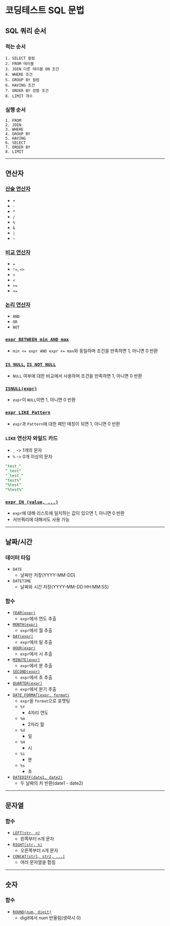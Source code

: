 # 코딩테스트 SQL 문법

## SQL 쿼리 순서

### 적는 순서

```
1. SELECT 컬럼
2. FROM 테이블
3. JOIN 다른 테이블 ON 조건
4. WHERE 조건
5. GROUP BY 컬럼
6. HAVING 조건
7. ORDER BY 정렬 조건
8. LIMIT 개수
```

### 실행 순서

```
1. FROM
2. JOIN
3. WHERE
4. GROUP BY
5. HAVING
6. SELECT
7. ORDER BY
8. LIMIT
```

---

## 연산자

### [산술 연산자](https://dev.mysql.com/doc/refman/8.4/en/non-typed-operators.html)

- `+`
- `-`
- `*`
- `/`
- `%`
- `&`
- `|`
- `~`

### [비교 연산자](https://dev.mysql.com/doc/refman/8.4/en/comparison-operators.html)

- `=`
- `!=`, `<>`
- `>`
- `<`
- `>=`
- `<=`

### [논리 연산자](https://dev.mysql.com/doc/refman/8.4/en/logical-operators.html)

- `AND`
- `OR`
- `NOT`

### [`expr BETWEEN min AND max`](https://dev.mysql.com/doc/refman/8.4/en/comparison-operators.html#operator_between)

- `min <= expr AND expr <= max`와 동일하며 조건을 만족하면 1, 아니면 0 반환

### [`IS NULL`](https://dev.mysql.com/doc/refman/8.4/en/comparison-operators.html#operator_is-null), [`IS NOT NULL`](https://dev.mysql.com/doc/refman/8.4/en/comparison-operators.html#operator_is-not-null)

- `NULL` 여부에 대한 비교에서 사용하며 조건을 만족하면 1, 아니면 0 반환

### [`ISNULL(expr)`](https://dev.mysql.com/doc/refman/8.4/en/comparison-operators.html#function_isnull)

- `expr`이 `NULL`이면 1, 아니면 0 반환

### [`expr LIKE Pattern`](https://dev.mysql.com/doc/refman/8.4/en/string-comparison-functions.html#operator_like)

- `expr`과 `Pattern`에 대한 패턴 매칭이 되면 1, 아니면 0 반환

### `LIKE` 연산자 와일드 카드

- `_` -> 1개의 문자
- `%` -> 0개 이상의 문자

```SQL
"test_"
"_test"
"_test_"
"test%"
"%test"
"%test%"
```

### [`expr IN (value, ...)`](https://dev.mysql.com/doc/refman/8.4/en/comparison-operators.html#operator_in)

- `expr`에 대해 리스트에 일치하는 값이 있으면 1, 아니면 0 반환
- 서브쿼리에 대해서도 사용 가능

---

## 날짜/시간

### 데이터 타입

- `DATE`
  - 날짜만 저장(YYYY-MM-DD)
- `DATETIME`
  - 날짜와 시간 저장(YYYY-MM-DD HH:MM:SS)

### 함수

- [`YEAR(expr)`](https://dev.mysql.com/doc/refman/8.4/en/date-and-time-functions.html#function_year)
  - `expr`에서 연도 추출
- [`MONTH(expr)`](https://dev.mysql.com/doc/refman/8.4/en/date-and-time-functions.html#function_month)
  - `expr`에서 월 추출
- [`DAY(expr)`](https://dev.mysql.com/doc/refman/8.4/en/date-and-time-functions.html#function_day)
  - `expr`에서 일 추출
- [`HOUR(expr)`](https://dev.mysql.com/doc/refman/8.4/en/date-and-time-functions.html#function_hour)
  - `expr`에서 시 추출
- [`MINUTE(expr)`](https://dev.mysql.com/doc/refman/8.4/en/date-and-time-functions.html#function_minute)
  - `expr`에서 분 추출
- [`SECOND(expr)`](https://dev.mysql.com/doc/refman/8.4/en/date-and-time-functions.html#function_second)
  - `expr`에서 초 추출
- [`QUARTER(expr)`](https://dev.mysql.com/doc/refman/8.4/en/date-and-time-functions.html#function_quarter)
  - `expr`에서 분기 추출
- [`DATE_FORMAT(expr, format)`](https://dev.mysql.com/doc/refman/8.4/en/date-and-time-functions.html#function_date-format)
  - `expr`을 `format`으로 포맷팅
  - `%Y`
    - 4자리 연도
  - `%m`
    - 2자리 월
  - `%d`
    - 일
  - `%H`
    - 시
  - `%i`
    - 분
  - `%s`
    - 초
- [`DATEDIFF(date1, date2)`](https://dev.mysql.com/doc/refman/8.4/en/date-and-time-functions.html#function_datediff)
  - 두 날짜의 차 반환(date1 - date2)

---

## 문자열

### 함수

- [`LEFT(str, n)`](https://dev.mysql.com/doc/refman/8.4/en/string-functions.html#function_left)
  - 왼쪽부터 n개 문자
- [`RIGHT(str, n)`](https://dev.mysql.com/doc/refman/8.4/en/string-functions.html#function_right)
  - 오른쪽부터 n개 문자
- [`CONCAT(str1, str2, ...)`](https://dev.mysql.com/doc/refman/8.4/en/string-functions.html#function_concat)
  - 여러 문자열을 합침

---

## 숫자

### 함수

- [`ROUND(num, digit)`](https://dev.mysql.com/doc/refman/8.4/en/mathematical-functions.html#function_round)
  - digit에서 num 반올림(생략시 0)
